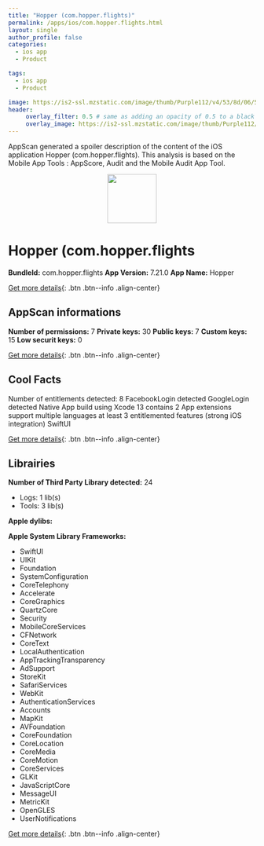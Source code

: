 ```yaml
---
title: "Hopper (com.hopper.flights)"
permalink: /apps/ios/com.hopper.flights.html
layout: single
author_profile: false
categories: 
  - ios app 
  - Product 

tags: 
  - ios app 
  - Product 

image: https://is2-ssl.mzstatic.com/image/thumb/Purple112/v4/53/8d/06/538d06f4-eff3-a318-1713-8c6eb9931a7c/AppIcon-1x_U007emarketing-0-5-0-85-220.png/512x512bb.jpg
header: 
     overlay_filter: 0.5 # same as adding an opacity of 0.5 to a black background
     overlay_image: https://is2-ssl.mzstatic.com/image/thumb/Purple112/v4/53/8d/06/538d06f4-eff3-a318-1713-8c6eb9931a7c/AppIcon-1x_U007emarketing-0-5-0-85-220.png/512x512bb.jpg
---
```

AppScan generated a spoiler description of the content of the iOS application Hopper (com.hopper.flights). This analysis is based on the Mobile App Tools : AppScore, Audit and the Mobile Audit App Tool.

  
  
<div style="text-align: center;"><img src="https://is2-ssl.mzstatic.com/image/thumb/Purple112/v4/53/8d/06/538d06f4-eff3-a318-1713-8c6eb9931a7c/AppIcon-1x_U007emarketing-0-5-0-85-220.png/512x512bb.jpg" width="100" height="100"></div>  
  
# Hopper (com.hopper.flights

**BundleId:** com.hopper.flights
**App Version:** 7.21.0
**App Name:** Hopper


[Get more details](/pricing.html){: .btn .btn--info .align-center}  
  
## AppScan informations 

**Number of permissions:** 7
**Private keys:** 30
**Public keys:** 7
**Custom keys:** 15
**Low securit keys:** 0
  
[Get more details](/pricing.html){: .btn .btn--info .align-center}

## Cool Facts

Number of entitlements detected: 8
FacebookLogin detected
GoogleLogin detected
Native App
build using Xcode 13
contains 2 App extensions
support multiple languages
at least 3 entitlemented features (strong iOS integration)
SwiftUI
  
[Get more details](/pricing.html){: .btn .btn--info .align-center}

## Librairies 
**Number of Third Party Library detected:** 24
- Logs: 1 lib(s)
- Tools: 3 lib(s)

**Apple dylibs:**


**Apple System Library Frameworks:**
- SwiftUI
- UIKit
- Foundation
- SystemConfiguration
- CoreTelephony
- Accelerate
- CoreGraphics
- QuartzCore
- Security
- MobileCoreServices
- CFNetwork
- CoreText
- LocalAuthentication
- AppTrackingTransparency
- AdSupport
- StoreKit
- SafariServices
- WebKit
- AuthenticationServices
- Accounts
- MapKit
- AVFoundation
- CoreFoundation
- CoreLocation
- CoreMedia
- CoreMotion
- CoreServices
- GLKit
- JavaScriptCore
- MessageUI
- MetricKit
- OpenGLES
- UserNotifications


  
[Get more details](/pricing.html){: .btn .btn--info .align-center}

